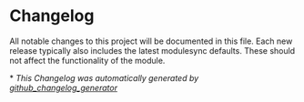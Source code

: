 # Changelog

All notable changes to this project will be documented in this file.
Each new release typically also includes the latest modulesync defaults.
These should not affect the functionality of the module.



\* *This Changelog was automatically generated by [github_changelog_generator](https://github.com/github-changelog-generator/github-changelog-generator)*
